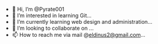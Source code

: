 - 👋 Hi, I’m @Pyrate001
- 👀 I’m interested in learning Git...
- 🌱 I’m currently learning web design and administration...
- 💞️ I’m looking to collaborate on ...
- 📫 How to reach me via mail
@eldinus2@gmail.com...

<!---
Pyrate001/Pyrate001 is a ✨ special ✨ repository because its `README.md` (this file) appears on your GitHub profile.
You can click the Preview link to take a look at your changes.
--->
